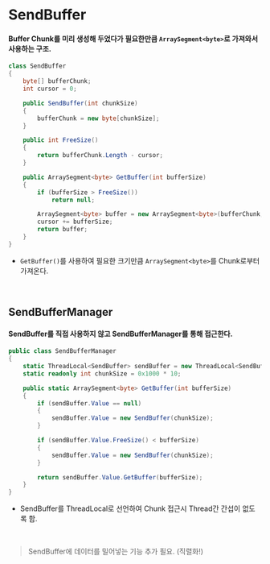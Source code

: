 # SendBuffer
#### Buffer Chunk를 미리 생성해 두었다가 필요한만큼 `ArraySegment<byte>`로 가져와서 사용하는 구조.
```c#
class SendBuffer
{
    byte[] bufferChunk;
    int cursor = 0;

    public SendBuffer(int chunkSize)
    {
        bufferChunk = new byte[chunkSize];
    }

    public int FreeSize()
    {
        return bufferChunk.Length - cursor;
    }

    public ArraySegment<byte> GetBuffer(int bufferSize)
    {
        if (bufferSize > FreeSize())
            return null;

        ArraySegment<byte> buffer = new ArraySegment<byte>(bufferChunk, cursor, bufferSize);
        cursor += bufferSize;
        return buffer;
    }
}
```
- `GetBuffer()`를 사용하여 필요한 크기만큼 `ArraySegment<byte>`를 Chunk로부터 가져온다.
<br>

## SendBufferManager
#### SendBuffer를 직접 사용하지 않고 SendBufferManager를 통해 접근한다.
```c#
public class SendBufferManager
{
    static ThreadLocal<SendBuffer> sendBuffer = new ThreadLocal<SendBuffer>(() => { return null; });
    static readonly int chunkSize = 0x1000 * 10;

    public static ArraySegment<byte> GetBuffer(int bufferSize)
    {
        if (sendBuffer.Value == null)
        {
            sendBuffer.Value = new SendBuffer(chunkSize);
        }

        if (sendBuffer.Value.FreeSize() < bufferSize)
        {
            sendBuffer.Value = new SendBuffer(chunkSize);
        }

        return sendBuffer.Value.GetBuffer(bufferSize);
    }
}
```
- SendBuffer를 ThreadLocal로 선언하여 Chunk 접근시 Thread간 간섭이 없도록 함.
<br>

> SendBuffer에 데이터를 밀어넣는 기능 추가 필요. (직렬화!)
